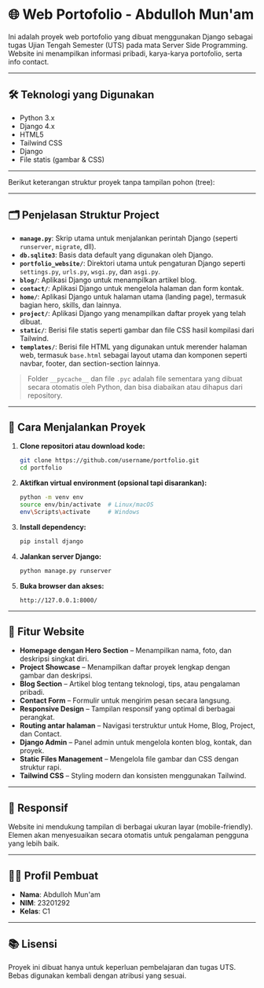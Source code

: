 

# 🌐 Web Portofolio - Abdulloh Mun'am

Ini adalah proyek web portofolio yang dibuat menggunakan Django sebagai tugas Ujian Tengah Semester (UTS) pada mata Server Side Programming. Website ini menampilkan informasi pribadi, karya-karya portofolio, serta info contact.

---

## 🛠️ Teknologi yang Digunakan

- Python 3.x
- Django 4.x
- HTML5
- Tailwind CSS
- Django
- File statis (gambar & CSS)

---

Berikut keterangan struktur proyek tanpa tampilan pohon (tree):

---

## 🗂️ Penjelasan Struktur Project

* **`manage.py`**: Skrip utama untuk menjalankan perintah Django (seperti `runserver`, `migrate`, dll).
* **`db.sqlite3`**: Basis data default yang digunakan oleh Django.
* **`portfolio_website/`**: Direktori utama untuk pengaturan Django seperti `settings.py`, `urls.py`, `wsgi.py`, dan `asgi.py`.
* **`blog/`**: Aplikasi Django untuk menampilkan artikel blog.
* **`contact/`**: Aplikasi Django untuk mengelola halaman dan form kontak.
* **`home/`**: Aplikasi Django untuk halaman utama (landing page), termasuk bagian hero, skills, dan lainnya.
* **`project/`**: Aplikasi Django yang menampilkan daftar proyek yang telah dibuat.
* **`static/`**: Berisi file statis seperti gambar dan file CSS hasil kompilasi dari Tailwind.
* **`templates/`**: Berisi file HTML yang digunakan untuk merender halaman web, termasuk `base.html` sebagai layout utama dan komponen seperti navbar, footer, dan section-section lainnya.

> Folder `__pycache__` dan file `.pyc` adalah file sementara yang dibuat secara otomatis oleh Python, dan bisa diabaikan atau dihapus dari repository.

---

## 🚀 Cara Menjalankan Proyek

1. **Clone repositori atau download kode:**
   ```bash
   git clone https://github.com/username/portfolio.git
   cd portfolio

2. **Aktifkan virtual environment (opsional tapi disarankan):**

   ```bash
   python -m venv env
   source env/bin/activate  # Linux/macOS
   env\Scripts\activate     # Windows
   ```

3. **Install dependency:**

   ```bash
   pip install django
   ```

4. **Jalankan server Django:**

   ```bash
   python manage.py runserver
   ```

5. **Buka browser dan akses:**

   ```
   http://127.0.0.1:8000/
   ```

---

## 📄 Fitur Website

* **Homepage dengan Hero Section** – Menampilkan nama, foto, dan deskripsi singkat diri.
* **Project Showcase** – Menampilkan daftar proyek lengkap dengan gambar dan deskripsi.
* **Blog Section** – Artikel blog tentang teknologi, tips, atau pengalaman pribadi.
* **Contact Form** – Formulir untuk mengirim pesan secara langsung.
* **Responsive Design** – Tampilan responsif yang optimal di berbagai perangkat.
* **Routing antar halaman** – Navigasi terstruktur untuk Home, Blog, Project, dan Contact.
* **Django Admin** – Panel admin untuk mengelola konten blog, kontak, dan proyek.
* **Static Files Management** – Mengelola file gambar dan CSS dengan struktur rapi.
* **Tailwind CSS** – Styling modern dan konsisten menggunakan Tailwind.

---

## 📱 Responsif

Website ini mendukung tampilan di berbagai ukuran layar (mobile-friendly). Elemen akan menyesuaikan secara otomatis untuk pengalaman pengguna yang lebih baik.

---

## 👨‍🎓 Profil Pembuat

* **Nama**: Abdulloh Mun'am
* **NIM**: 23201292
* **Kelas**: C1

---

## 📚 Lisensi

Proyek ini dibuat hanya untuk keperluan pembelajaran dan tugas UTS. Bebas digunakan kembali dengan atribusi yang sesuai.
